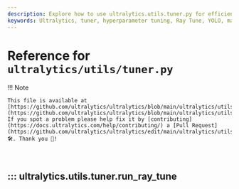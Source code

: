 ```yaml
---
description: Explore how to use ultralytics.utils.tuner.py for efficient hyperparameter tuning with Ray Tune. Learn implementation details and example usage.
keywords: Ultralytics, tuner, hyperparameter tuning, Ray Tune, YOLO, machine learning, AI, optimization
---
```


# Reference for `ultralytics/utils/tuner.py`

!!! Note

    This file is available at [https://github.com/ultralytics/ultralytics/blob/main/ultralytics/utils/tuner.py](https://github.com/ultralytics/ultralytics/blob/main/ultralytics/utils/tuner.py). If you spot a problem please help fix it by [contributing](https://docs.ultralytics.com/help/contributing/) a [Pull Request](https://github.com/ultralytics/ultralytics/edit/main/ultralytics/utils/tuner.py) 🛠️. Thank you 🙏!

<br>

## ::: ultralytics.utils.tuner.run_ray_tune

<br><br>
